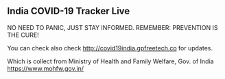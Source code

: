 ## India COVID-19 Tracker Live


NO NEED TO PANIC, JUST STAY INFORMED.
REMEMBER: PREVENTION IS THE CURE!

You can check also check http://covid19india.gpfreetech.co for updates.

Which is collect from 
Ministry of Health and Family Welfare, Gov. of India
https://www.mohfw.gov.in/
